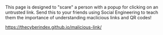 This page is designed to "scare" a person with a popup for clicking on an untrusted link.
Send this to your friends using Social Engineering to teach them the importance of understanding maclicious links and QR codes!

https://thecyberindex.github.io/malicious-link/
